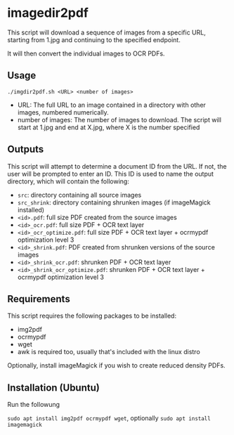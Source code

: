 # imagedir2pdf

This script will download a sequence of images from a specific URL, starting from 1.jpg and continuing to the specified endpoint.

It will then convert the individual images to OCR PDFs.

## Usage

`./imgdir2pdf.sh <URL> <number of images>`

- URL: The full URL to an image contained in a directory with other images, numbered numerically.
- number of images: The number of images to download. The script will start at 1.jpg and end at X.jpg, where X is the number specified

## Outputs

This script will attempt to determine a document ID from the URL. If not, the user will be prompted to enter an ID. This ID is used to name the output directory, which will contain the following:

- `src`: directory containing all source images
- `src_shrink`: directory containing shrunken images (if imageMagick installed)
- `<id>.pdf`: full size PDF created from the source images
- `<id>_ocr.pdf`: full size PDF + OCR text layer
- `<id>_ocr_optimize.pdf`: full size PDF + OCR text layer + ocrmypdf optimization level 3
- `<id>_shrink.pdf`: PDF created from shrunken versions of the source images
- `<id>_shrink_ocr.pdf`: shrunken PDF + OCR text layer
- `<id>_shrink_ocr_optimize.pdf`: shrunken PDF + OCR text layer + ocrmypdf optimization level 3

## Requirements

This script requires the following packages to be installed:
- img2pdf
- ocrmypdf
- wget
- awk is required too, usually that's included with the linux distro

Optionally, install imageMagick if you wish to create reduced density PDFs.

## Installation (Ubuntu)

Run the followung 

`sudo apt install img2pdf ocrmypdf wget`, optionally `sudo apt install imagemagick`
